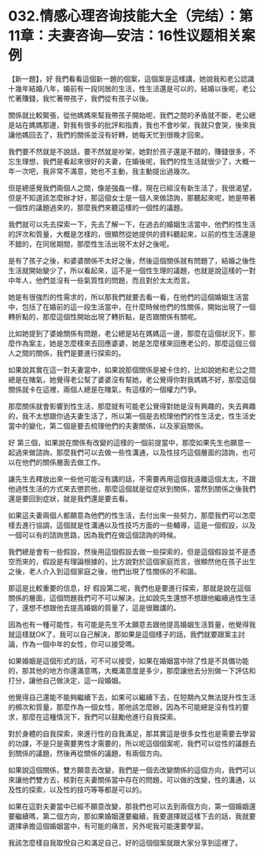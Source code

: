 # 032.情感心理咨询技能大全（完结）：第11章：夫妻咨询—安洁：16性议题相关案例

【新一題】，好 我們看看這個新一題的個案，這個案是這樣講，她說我和老公認識十幾年結婚八年，婚前有一段同居的生活，性生活還是可以的，結婚以後呢，老公忙著賺錢，我忙著帶孩子，我們從有孩子以後。

關係就比較緊張，從他媽媽來幫我帶孩子開始呢，我們之間的矛盾就不斷，老公總是站在媽媽那邊，對我有很多的批評和指責，我也不會吵架，我就只會哭，後來我讓他媽回去了，我們的關係並沒有好轉，她每天忙到很晚才回來。

我們要不然就是不說話，要不然就是吵架，她對於孩子還是不錯的，賺錢很多，不忘生理想，我們是看起來很好的夫妻，在婚後呢，我們的性生活就很少了，大概一年一次吧，我非常不滿意，她也不主動，我主動提出過幾次。

但是總感覺我們兩個人之間，像是強姦一樣，現在已經沒有新生活了，我很渴望，但是不知道該怎麼辦才好，那這個女士是一個人來做諮詢，那聽起來呢，她是帶著一個性的議題過來的，那麼我們來聽這樣的一個性的議題。

我們就可以先去探索一下，先去了解一下，在過去的婚姻生活當中，他們的性生活的評次和質量，大概是怎樣的，很顯然從她提供的資料聽起來，以前的性生活還是不錯的，在同居期間，那麼性生活出現不太好之後呢。

是有了孩子之後，和婆婆關係不太好之後，然後這個關係就有問題了，結婚之後性生活就開始變少了，所以看起來，這不是一個性生理的議題，也就是說這樣的一對中年人，他們並沒有一些氣質性的問題，而且對於太太而言。

她是有很強烈的性需求的，所以那我們就要去看一看，在他們的這個婚姻生活當中，包括了在婚前的這一段生活當中，在什麼時候他們的性關係，開始出現了一個轉折點的，那麼這個性開始出現了轉折點，是否跟關係有關呢。

比如她提到了婆媳關係有問題，老公總是站在媽媽這一邊，那麼在這個狀況下，那麼作為案主，她是怎麼樣來去回應婆婆，她是怎麼樣來回應老公的，那麼這個三個人之間的關係，我們是要進行探索的。

如果說其實在這一對夫妻當中，如果說那個關係是被卡住的，比如說她和老公之間總是在賭氣，她覺得老公幫了婆婆沒有幫她，老公覺得你對我媽媽不好，那麼這個關係就卡在這裡，兩個人總是在賭氣，有這樣的一個權力鬥爭。

那麼關係就會影響到性生活，那麼就有可能老公覺得對她是沒有興趣的，失去興趣的，我不太想跟你過夫妻生活了，所以第一個是去梳理他們的性生活史，性生活史當中的變化，第二個是要去梳理他們的夫妻關係，以及家庭關係。

好 第三個，如果說在關係有改變的這樣的一個前提當中，那麼如果先生也願意一起過來做諮詢，那麼我們可以去做一些性溝通，以及性技巧這個層面的諮詢，也可以在他們的關係層面去做工作。

讓先生去釋放出來一些他可能沒有講的話，不需要再用這個我遠離這個太太，不跟他過性生活的方式來去懲罰他，那麼這個就是從症狀到關係，當然到關係之後我們還是要回到症狀，就是我們還是要去看。

如果這夫妻兩個人都願意為他們的性生活，去付出來一些努力，那麼我們可以怎麼樣去進行協調，這個就是性溝通以及性技巧方面的一些輔導，這是一個假設，以及一個可以有的諮詢思路，因為我們在做這個諮詢的時候。

我們總是會有一些假設，然後用這個假設去做一些探索的，但是這個假設並不是憑空而來的，假設是有理論根據的，比方說對於這個家庭而言，很顯然他在孩子出生之後，老人介入到這個家庭之後，他們出現了性關係的不和諧。

那這是比較重要的信息，好 假設第二呢，我們也是要進行探索，那就是說在這個關係的層面，這個問題我們可不可以解決，比如說先生還想不想跟他繼續過性生活了，還想不想跟他去提高婚姻的質量了，這是很難講的。

因為也有一種可能性，有可能是先生不太願意去跟他提高婚姻生活質量，他覺得我就這樣就OK了，我可以自己解決，那如果是這個樣子的話，我們就要跟案主討論，作為一個中年的女性，你可以接受嗎。

如果婚姻是這個形式的話，可不可以接受，如果在婚姻當中除了性是不具備功能的，那其他的地方你還滿意嗎，大概滿意度是多少，那麼讓他去分別做一下評估和打分，讓他自己做決定，這一段婚姻。

他覺得自己還能不能夠繼續下去，如果可以繼續下去，在短期內又無法提升性生活的頻次和質量，那麼作為一個女性，那他該怎麼辦，因為不可能總是沒有性的要求，那麼在這種情況下，我們可以鼓勵他進行自我探索。

對於身體的自我探索，來進行性的自我滿足，那其實這是很多女性也是需要去學習的功課，不是只是需要男性才需要的，所以呢這個個案呢，我們可以從性的議題去到關係的議題，然後再從關係的議題，有兩個方向。

如果說這個關係，雙方願意去改變，我們是一個去改變關係的這個方向，我們可以來讓他們雙方去，核對在夫妻關係當中存在的問題，可以做的改變，性的溝通，以及性的探索，以及性的技巧等等都是可以的。

如果在這對夫妻當中已經不願意改變，那我們也可以去到兩個方向，第一個婚姻還要繼續嗎，第二個方向，那如果婚姻還要繼續，我要選擇就這樣下去的話，我就要選擇承擔這個婚姻當中，有可能的痛苦，另外呢我可能還要學習。

我該怎麼樣自我取悅自己和滿足自己，好的這個個案就跟大家分享到這裡了。